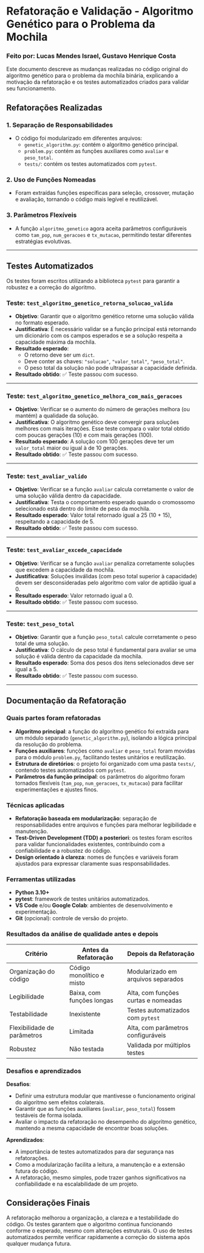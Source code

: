 # Refatoração e Validação - Algoritmo Genético para o Problema da Mochila
### Feito por: Lucas Mendes Israel, Gustavo Henrique Costa

Este documento descreve as mudanças realizadas no código original do algoritmo genético para o problema da mochila binária, explicando a motivação da refatoração e os testes automatizados criados para validar seu funcionamento.


## Refatorações Realizadas

### 1. Separação de Responsabilidades

- O código foi modularizado em diferentes arquivos:
  - `genetic_algorithm.py`: contém o algoritmo genético principal.
  - `problem.py`: contém as funções auxiliares como `avaliar` e `peso_total`.
  - `tests/`: contém os testes automatizados com `pytest`.

### 2. Uso de Funções Nomeadas

- Foram extraídas funções específicas para seleção, crossover, mutação e avaliação, tornando o código mais legível e reutilizável.

### 3. Parâmetros Flexíveis

- A função `algoritmo_genetico` agora aceita parâmetros configuráveis como `tam_pop`, `num_geracoes` e `tx_mutacao`, permitindo testar diferentes estratégias evolutivas.

---

## Testes Automatizados

Os testes foram escritos utilizando a biblioteca `pytest` para garantir a robustez e a correção do algoritmo.

### Teste: `test_algoritmo_genetico_retorna_solucao_valida`

- **Objetivo**: Garantir que o algoritmo genético retorne uma solução válida no formato esperado.
- **Justificativa**: É necessário validar se a função principal está retornando um dicionário com os campos esperados e se a solução respeita a capacidade máxima da mochila.
- **Resultado esperado**:
  - O retorno deve ser um `dict`.
  - Deve conter as chaves: `"solucao"`, `"valor_total"`, `"peso_total"`.
  - O peso total da solução não pode ultrapassar a capacidade definida.
- **Resultado obtido**: ✅ Teste passou com sucesso.

---

### Teste: `test_algoritmo_genetico_melhora_com_mais_geracoes`

- **Objetivo**: Verificar se o aumento do número de gerações melhora (ou mantém) a qualidade da solução.
- **Justificativa**: O algoritmo genético deve convergir para soluções melhores com mais iterações. Esse teste compara o valor total obtido com poucas gerações (10) e com mais gerações (100).
- **Resultado esperado**: A solução com 100 gerações deve ter um `valor_total` maior ou igual à de 10 gerações.
- **Resultado obtido**: ✅ Teste passou com sucesso.

---

### Teste: `test_avaliar_valido`

- **Objetivo**: Verificar se a função `avaliar` calcula corretamente o valor de uma solução válida dentro da capacidade.
- **Justificativa**: Testa o comportamento esperado quando o cromossomo selecionado está dentro do limite de peso da mochila.
- **Resultado esperado**: Valor total retornado igual a 25 (10 + 15), respeitando a capacidade de 5.
- **Resultado obtido**: ✅ Teste passou com sucesso.

---

### Teste: `test_avaliar_excede_capacidade`

- **Objetivo**: Verificar se a função `avaliar` penaliza corretamente soluções que excedem a capacidade da mochila.
- **Justificativa**: Soluções inválidas (com peso total superior à capacidade) devem ser desconsideradas pelo algoritmo com valor de aptidão igual a 0.
- **Resultado esperado**: Valor retornado igual a 0.
- **Resultado obtido**: ✅ Teste passou com sucesso.

---

### Teste: `test_peso_total`

- **Objetivo**: Garantir que a função `peso_total` calcule corretamente o peso total de uma solução.
- **Justificativa**: O cálculo de peso total é fundamental para avaliar se uma solução é válida dentro da capacidade da mochila.
- **Resultado esperado**: Soma dos pesos dos itens selecionados deve ser igual a 5.
- **Resultado obtido**: ✅ Teste passou com sucesso.

---

## Documentação da Refatoração

### Quais partes foram refatoradas

- **Algoritmo principal**: a função do algoritmo genético foi extraída para um módulo separado (`genetic_algorithm.py`), isolando a lógica principal da resolução do problema.
- **Funções auxiliares**: funções como `avaliar` e `peso_total` foram movidas para o módulo `problem.py`, facilitando testes unitários e reutilização.
- **Estrutura de diretórios**: o projeto foi organizado com uma pasta `tests/`, contendo testes automatizados com `pytest`.
- **Parâmetros da função principal**: os parâmetros do algoritmo foram tornados flexíveis (`tam_pop`, `num_geracoes`, `tx_mutacao`) para facilitar experimentações e ajustes finos.

### Técnicas aplicadas

- **Refatoração baseada em modularização**: separação de responsabilidades entre arquivos e funções para melhorar legibilidade e manutenção.
- **Test-Driven Development (TDD) a posteriori**: os testes foram escritos para validar funcionalidades existentes, contribuindo com a confiabilidade e a robustez do código.
- **Design orientado à clareza**: nomes de funções e variáveis foram ajustados para expressar claramente suas responsabilidades.

### Ferramentas utilizadas

- **Python 3.10+**
- **pytest**: framework de testes unitários automatizados.
- **VS Code** e/ou **Google Colab**: ambientes de desenvolvimento e experimentação.
- **Git** (opcional): controle de versão do projeto.

### Resultados da análise de qualidade antes e depois

| Critério                    | Antes da Refatoração        | Depois da Refatoração          |
|----------------------------|-----------------------------|-------------------------------|
| Organização do código       | Código monolítico e misto   | Modularizado em arquivos separados |
| Legibilidade               | Baixa, com funções longas   | Alta, com funções curtas e nomeadas |
| Testabilidade              | Inexistente                 | Testes automatizados com `pytest` |
| Flexibilidade de parâmetros | Limitada                    | Alta, com parâmetros configuráveis |
| Robustez                   | Não testada                 | Validada por múltiplos testes  |

### Desafios e aprendizados

**Desafios**:
- Definir uma estrutura modular que mantivesse o funcionamento original do algoritmo sem efeitos colaterais.
- Garantir que as funções auxiliares (`avaliar`, `peso_total`) fossem testáveis de forma isolada.
- Avaliar o impacto da refatoração no desempenho do algoritmo genético, mantendo a mesma capacidade de encontrar boas soluções.

**Aprendizados**:
- A importância de testes automatizados para dar segurança nas refatorações.
- Como a modularização facilita a leitura, a manutenção e a extensão futura do código.
- A refatoração, mesmo simples, pode trazer ganhos significativos na confiabilidade e na escalabilidade de um projeto.



## Considerações Finais

A refatoração melhorou a organização, a clareza e a testabilidade do código. Os testes garantem que o algoritmo continua funcionando conforme o esperado, mesmo com alterações estruturais. O uso de testes automatizados permite verificar rapidamente a correção do sistema após qualquer mudança futura.
